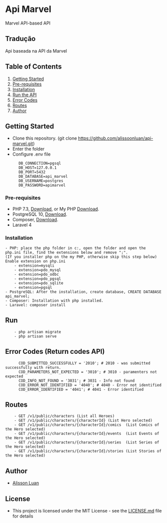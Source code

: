 
# Api Marvel

Marvel API-based API

## Tradução
Api baseada na API da Marvel


## Table of Contents
1. [Getting Started](#gettingStarted)
2. [Pre-requisites](#preRequisites)
3. [Installation](#installation)
4. [Run the API](#runtheapi)
5. [Error Codes](#errorcode)
6. [Routes](#routes)
7. [Author](#author)


<a name="gettingStarted"/></a>
## Getting Started
  - Clone this repository. (git clone https://github.com/alissoonluan/api-marvel.git)
  - Enter the folder
  - Configure .env file
  ```
        DB_CONNECTION=pgsql
        DB_HOST=127.0.0.1
        DB_PORT=5432
        DB_DATABASE=api_marvel
        DB_USERNAME=postgres
        DB_PASSWORD=apimarvel
```

<a name="preRequisites"/></a>
### Pre-requisites
  - PHP 7.3, <a href="https://windows.php.net/downloads/releases/php-7.3.25-nts-Win32-VC15-x64.zip">Download</a>, or My PHP <a href="https://wetransfer.com/downloads/eda06f86ea1b02fd5763e8695ce34c5a20201129223605/05969ceda67e89b0202cce34cfac727b20201129223621/4c6d1b?utm_campaign=WT_email_tracking&utm_content=general&utm_medium=download_button&utm_source=notify_recipient_email">Download</a>. 
  - PostgreSQL 10, <a href="https://windows.php.net/downloads/releases/php-7.3.25-nts-Win32-VC15-x64.zip">Download</a>.
  - Composer, <a href="https://getcomposer.org/Composer-Setup.exe">Download</a>.
  - Laravel 4
  
### Installation
    - PHP: place the php folder in c:, open the folder and open the php.ini file, find the extensions below and remove ";".
    (If you installer php on the my PHP, otherwise skip this step below)
    Enable extension on php.ini
        - extension=mysqli
        - extension=pdo_mysql
        - extension=pdo_odbc
        - extension=pdo_pgsql
        - extension=pdo_sqlite
        - extension=pgsql
    - PostgreSQL: After the installation, create database, CREATE DATABASE api_marvel;
    - Composer: Installation with php installed.
    - Laravel: composer install
		
<a name="runtheapi"/></a>
## Run	
        - php artisan migrate
        - php artisan serve
        
<a name="errorcode"/></a>
## Error Codes	(Return codes API)
          COD_SUBMITTED_SUCCESSFULLY = '2010'; # 2010 - was submitted successfully with return.
          COD_PARAMETERS_NOT_EXPECTED = '3010'; # 3010 - paramenters not expected
          COD_INFO_NOT_FOUND = '3031'; # 3031 - Info not found
          COD_ERROR_NOT_IDENTIFIED = '4040'; # 4040 - Error not identified
          COD_ERROR_IDENTIFIED = '4041'; # 4041 - Error identified   

<a name="routes"/></a>
## Routes	
        - GET /v1/public/characters (List all Heroes)
        - GET /v1/public/characters/{characterId} (List Hero selected)
        - GET /v1/public/characters/{characterId}/comics  (List Comics of the Hero selected)
        - GET /v1/public/characters/{characterId}/events  (List Events of the Hero selected)
        - GET /v1/public/characters/{characterId}/series  (List Series of the Hero selected)
        - GET /v1/public/characters/{characterId}/stories (List Stories of the Hero selected)  

<a name="author"/></a>
## Author
  - [Alisson Luan](https://br.linkedin.com/in/alissoonluan)

## License
   - This project is licensed under the MIT License - see the [LICENSE.md](LICENSE.md) file for details  
